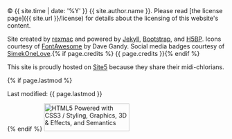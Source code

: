 <footer>
<div class="row{% if page.fluid %}-fluid{% endif %}">
<div class="span8" markdown="1">
&copy; {{ site.time | date: '%Y' }} {{ site.author.name }}. Please read [the license page]({{ site.url }}/license) for details about the licensing of this website's content.

Site created by [rexmac](http://rexmac.com/) and powered by [Jekyll](http://jekyllrb.com/), [Bootstrap](http://twitter.github.com/bootstrap/), and [H5BP](http://html5boilerplate.com/). Icons courtesy of [FontAwesome](http://fortawesome.github.com/Font-Awesome/) by Dave Gandy. Social media badges courtesy of [SimekOneLove](http://simekonelove.deviantart.com/#/d45qg9a).{% if page.credits %} {{ page.credits }}{% endif %}

This site is proudly hosted on [Site5](http://www.site5.com/in.php?id=23116) because they share their midi-chlorians.
</div>
<div class="span4">
{% if page.lastmod %}<p class="pull-right">Last modified: {{ page.lastmod }}</p>{% endif %}
<a class="html5-logo pull-right"  href="http://www.w3.org/html/logo/"><img src="http://www.w3.org/html/logo/badge/html5-badge-h-css3-graphics-semantics.png" width="197" height="64" alt="HTML5 Powered with CSS3 / Styling, Graphics, 3D &amp; Effects, and Semantics" title="HTML5 Powered with CSS3 / Styling, Graphics, 3D &amp; Effects, and Semantics"></a>
</div>
</div>
</footer>

<a id="glider-tag-container" href="javascript:;" title="Pause life"><span id="glider-tag"><span class="dot"></span><span class="dot"></span><span class="dot"></span><span class="dot"></span><span class="dot"></span></span></a>
